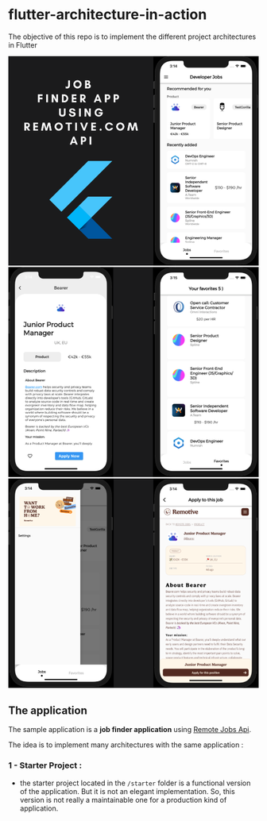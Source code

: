 # flutter-architecture-in-action

The objective of this repo is to implement the different project architectures in Flutter

![Job finder app in flutter - 1](screenshots/1.png)
![Job finder app in flutter - 2](screenshots/2.png)
![Job finder app in flutter - 3](screenshots/3.png)

## The application 

The sample application is a **job finder application** using [Remote Jobs Api](https://github.com/remotive-com/remote-jobs-api). 

The idea is to implement many architectures with the same application : 


### 1 - Starter Project : 

- the starter project located in the `/starter` folder is a functional version of the application. But it is not an elegant implementation. So, this version is not really a maintainable one for a production kind of application.